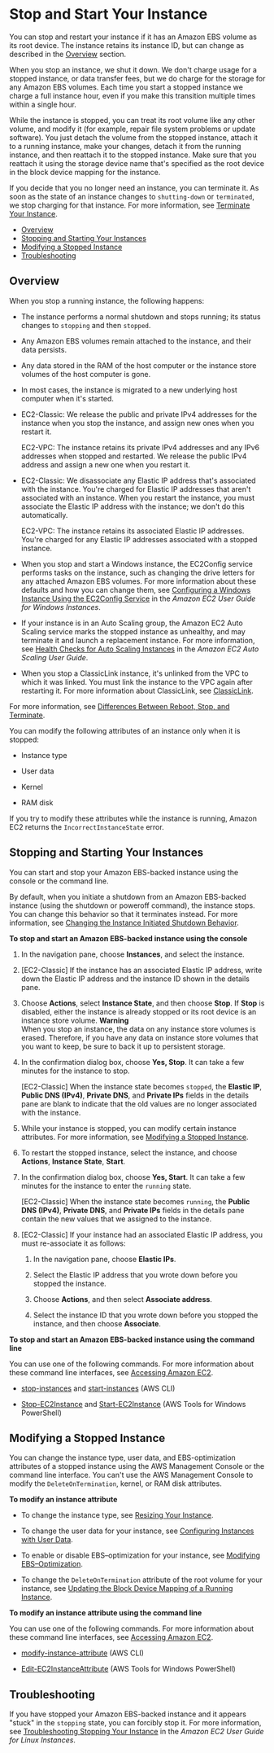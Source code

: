 # Stop and Start Your Instance<a name="Stop_Start"></a>

You can stop and restart your instance if it has an Amazon EBS volume as its root device\. The instance retains its instance ID, but can change as described in the [Overview](#instance_stop) section\.

When you stop an instance, we shut it down\. We don't charge usage for a stopped instance, or data transfer fees, but we do charge for the storage for any Amazon EBS volumes\. Each time you start a stopped instance we charge a full instance hour, even if you make this transition multiple times within a single hour\.

While the instance is stopped, you can treat its root volume like any other volume, and modify it \(for example, repair file system problems or update software\)\. You just detach the volume from the stopped instance, attach it to a running instance, make your changes, detach it from the running instance, and then reattach it to the stopped instance\. Make sure that you reattach it using the storage device name that's specified as the root device in the block device mapping for the instance\.

If you decide that you no longer need an instance, you can terminate it\. As soon as the state of an instance changes to `shutting-down` or `terminated`, we stop charging for that instance\. For more information, see [Terminate Your Instance](terminating-instances.md)\.


+ [Overview](#instance_stop)
+ [Stopping and Starting Your Instances](#starting-stopping-instances)
+ [Modifying a Stopped Instance](#Using_ChangingAttributesWhileInstanceStopped)
+ [Troubleshooting](#troubleshoot-instance-stop)

## Overview<a name="instance_stop"></a>

When you stop a running instance, the following happens:

+ The instance performs a normal shutdown and stops running; its status changes to `stopping` and then `stopped`\.

+ Any Amazon EBS volumes remain attached to the instance, and their data persists\.

+ Any data stored in the RAM of the host computer or the instance store volumes of the host computer is gone\.

+ In most cases, the instance is migrated to a new underlying host computer when it's started\.

+ EC2\-Classic: We release the public and private IPv4 addresses for the instance when you stop the instance, and assign new ones when you restart it\.

  EC2\-VPC: The instance retains its private IPv4 addresses and any IPv6 addresses when stopped and restarted\. We release the public IPv4 address and assign a new one when you restart it\.

+ EC2\-Classic: We disassociate any Elastic IP address that's associated with the instance\. You're charged for Elastic IP addresses that aren't associated with an instance\. When you restart the instance, you must associate the Elastic IP address with the instance; we don't do this automatically\.

  EC2\-VPC: The instance retains its associated Elastic IP addresses\. You're charged for any Elastic IP addresses associated with a stopped instance\.

+ When you stop and start a Windows instance, the EC2Config service performs tasks on the instance, such as changing the drive letters for any attached Amazon EBS volumes\. For more information about these defaults and how you can change them, see [Configuring a Windows Instance Using the EC2Config Service](UsingConfig_WinAMI.md)  in the *Amazon EC2 User Guide for Windows Instances*\.

+ If your instance is in an Auto Scaling group, the Amazon EC2 Auto Scaling service marks the stopped instance as unhealthy, and may terminate it and launch a replacement instance\. For more information, see [Health Checks for Auto Scaling Instances](http://docs.aws.amazon.com/autoscaling/latest/userguide/healthcheck.html) in the *Amazon EC2 Auto Scaling User Guide*\.

+ When you stop a ClassicLink instance, it's unlinked from the VPC to which it was linked\. You must link the instance to the VPC again after restarting it\. For more information about ClassicLink, see [ClassicLink](vpc-classiclink.md)\.

For more information, see [Differences Between Reboot, Stop, and Terminate](ec2-instance-lifecycle.md#lifecycle-differences)\.

You can modify the following attributes of an instance only when it is stopped:

+ Instance type

+ User data

+ Kernel

+ RAM disk

If you try to modify these attributes while the instance is running, Amazon EC2 returns the `IncorrectInstanceState` error\.

## Stopping and Starting Your Instances<a name="starting-stopping-instances"></a>

You can start and stop your Amazon EBS\-backed instance using the console or the command line\.

By default, when you initiate a shutdown from an Amazon EBS\-backed instance \(using the shutdown or poweroff command\), the instance stops\. You can change this behavior so that it terminates instead\. For more information, see [Changing the Instance Initiated Shutdown Behavior](terminating-instances.md#Using_ChangingInstanceInitiatedShutdownBehavior)\.

**To stop and start an Amazon EBS\-backed instance using the console**

1. In the navigation pane, choose **Instances**, and select the instance\.

1. \[EC2\-Classic\] If the instance has an associated Elastic IP address, write down the Elastic IP address and the instance ID shown in the details pane\.

1. Choose **Actions**, select **Instance State**, and then choose **Stop**\. If **Stop** is disabled, either the instance is already stopped or its root device is an instance store volume\.
**Warning**  
When you stop an instance, the data on any instance store volumes is erased\. Therefore, if you have any data on instance store volumes that you want to keep, be sure to back it up to persistent storage\.

1. In the confirmation dialog box, choose **Yes, Stop**\. It can take a few minutes for the instance to stop\.

   \[EC2\-Classic\] When the instance state becomes `stopped`, the **Elastic IP**, **Public DNS \(IPv4\)**, **Private DNS**, and **Private IPs** fields in the details pane are blank to indicate that the old values are no longer associated with the instance\.

1. While your instance is stopped, you can modify certain instance attributes\. For more information, see [Modifying a Stopped Instance](#Using_ChangingAttributesWhileInstanceStopped)\.

1. To restart the stopped instance, select the instance, and choose **Actions**, **Instance State**, **Start**\.

1. In the confirmation dialog box, choose **Yes, Start**\. It can take a few minutes for the instance to enter the `running` state\.

   \[EC2\-Classic\] When the instance state becomes `running`, the **Public DNS \(IPv4\)**, **Private DNS**, and **Private IPs** fields in the details pane contain the new values that we assigned to the instance\.

1. \[EC2\-Classic\] If your instance had an associated Elastic IP address, you must re\-associate it as follows:

   1. In the navigation pane, choose **Elastic IPs**\.

   1. Select the Elastic IP address that you wrote down before you stopped the instance\.

   1. Choose **Actions**, and then select **Associate address**\.

   1. Select the instance ID that you wrote down before you stopped the instance, and then choose **Associate**\.

**To stop and start an Amazon EBS\-backed instance using the command line**

You can use one of the following commands\. For more information about these command line interfaces, see [Accessing Amazon EC2](concepts.md#access-ec2)\.

+ [stop\-instances](http://docs.aws.amazon.com/cli/latest/reference/ec2/stop-instances.html) and [start\-instances](http://docs.aws.amazon.com/cli/latest/reference/ec2/start-instances.html) \(AWS CLI\)

+ [Stop\-EC2Instance](http://docs.aws.amazon.com/powershell/latest/reference/items/Stop-EC2Instance.html) and [Start\-EC2Instance](http://docs.aws.amazon.com/powershell/latest/reference/items/Start-EC2Instance.html) \(AWS Tools for Windows PowerShell\)

## Modifying a Stopped Instance<a name="Using_ChangingAttributesWhileInstanceStopped"></a>

You can change the instance type, user data, and EBS\-optimization attributes of a stopped instance using the AWS Management Console or the command line interface\. You can't use the AWS Management Console to modify the `DeleteOnTermination`, kernel, or RAM disk attributes\.

**To modify an instance attribute**

+ To change the instance type, see [Resizing Your Instance](ec2-instance-resize.md)\.

+ To change the user data for your instance, see [Configuring Instances with User Data](ec2-instance-metadata.md#instancedata-add-user-data)\.

+ To enable or disable EBS–optimization for your instance, see [Modifying EBS–Optimization](EBSOptimized.md#modify-ebs-optimized-attribute)\.

+ To change the `DeleteOnTermination` attribute of the root volume for your instance, see [Updating the Block Device Mapping of a Running Instance](block-device-mapping-concepts.md#update-instance-bdm)\.

**To modify an instance attribute using the command line**

You can use one of the following commands\. For more information about these command line interfaces, see [Accessing Amazon EC2](concepts.md#access-ec2)\.

+ [modify\-instance\-attribute](http://docs.aws.amazon.com/cli/latest/reference/ec2/modify-instance-attribute.html) \(AWS CLI\)

+ [Edit\-EC2InstanceAttribute](http://docs.aws.amazon.com/powershell/latest/reference/items/Edit-EC2InstanceAttribute.html) \(AWS Tools for Windows PowerShell\)

## Troubleshooting<a name="troubleshoot-instance-stop"></a>

If you have stopped your Amazon EBS\-backed instance and it appears "stuck" in the `stopping` state, you can forcibly stop it\. For more information, see [Troubleshooting Stopping Your Instance](http://docs.aws.amazon.com/AWSEC2/latest/UserGuide/TroubleshootingInstancesStopping.html) in the *Amazon EC2 User Guide for Linux Instances*\.
